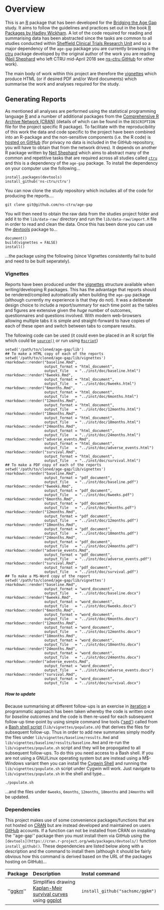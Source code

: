 # Overview

This is an [R](https://www.r-project.org) package that has been developed for the [Bridging the Age Gap](https://www.sheffield.ac.uk/oncology-metabolism/research/surgicaloncology/research/agegap) study.  It aims to follow the guidelines and practices set out in the book [R Packages by Hadley Wickham](http://r-pkgs.had.co.nz/).  A lot of the code required for reading and summarising data has been abstracted since the tasks are common to all studies conducted within [Sheffield Clinical Trials Research Unit](https://www.sheffield.ac.uk/scharr/sections/dts/ctru) and so a major dependency of the `age-gap` package you are currently browsing is the [ctru](https://github.com/ns-ctru/ctru) package developed by the original author of the work you are reading ([Neil Shephard](mailto:n.shephard@sheffield.ac.uk) who left CTRU mid-April 2018 see [ns-ctru GitHub](https://github.com/ns-ctru) for other work).

The main body of work within this project are therefore the [vignettes](vignettes/) which produce HTML (or if desired PDF and/or Word documents) which summarise the work and analyses required for the study.

## Generating Reports

As mentioned all analyses are performed using the statistical programming language [R](https://www.r-project.org/) and a number of additional packages from the [Comprehensive R Archive Network (CRAN)](https://cran.r-project.org/) (details of which can be found in the `DESCRIPTION` file for the project specific R package).  To facilitate with the reproducibility of this work the data and code specific to the project have been combined into an R-package and the non-sensitive components (i.e. the R code) is [hosted on GitHub](https://github.com/ns-ctru/age-gap) (for privacy no data is included in the GitHub repository, you will have to obtain that from the network drives).  It depends on another R package written by [Neil Shephard](https://github.com/ns-ctru/) which aims to abstract many of the common and repetitive tasks that are required across all studies called [`ctru`](https://github.com/ns-ctru/ctru) and this is a dependency of the `age-gap` package.  To install the dependency on your computer use the following...

    install.packages(devtools)
	install_github('ns-ctru/ctru')

You can now clone the study repository which includes all of the code for producing the reports....

    git clone git@github.com/ns-ctru/age-gap


You will then need to obtain the raw data from the studies project folder and add it to the `lib/data-raw/` directory and run the `lib/data-raw/import.R` file in order to read and clean the data.  Once this has been done you can use the [devtools](https://cran.r-project.org/web/packages/devtools/index.html) package to...

    document()
	build(vignettes = FALSE)
	install()

...the package using the following (since Vignettes consistently fail to build and need to be built seperately).

### Vignettes

Reports have been produced under the [vignettes](http://r-pkgs.had.co.nz/vignettes.html) structure available when writing/developing R packages.  This has the advantage that reports should be rendered/compiled automatically when building the `age-gap` package (although currently my experience is that they do not).  It was a deliberate design choice to include a report/summary for each time point as the tables and figures are extensive given the *huge* number of outcomes, questionnaires and questions involved.  With modern web-browsers allowing multiple tabs it is simple and straight-forward to have copies of each of these open and switch between tabs to compare results.

The following code can be used (it could even be placed in an R script file which could be [`source()`](https://www.rdocumentation.org/packages/base/versions/3.4.3/topics/source) or run using [`Rscript`](https://www.rdocumentation.org/packages/utils/versions/3.4.3/topics/Rscript))



	setwd('/path/to/cloned/age-gap/lib')
	## To make a HTML copy of each of the reports
	setwd('/path/to/cloned/age-gap/lib/vignettes')
	rmarkdown::render("baseline.Rmd",
	                  output_format = "html_document",
					  output_file   = "../inst/doc/baseline.html")
	rmarkdown::render("6weeks.Rmd",
	                  output_format = "html_document",
					  output_file   = "../inst/doc/6weeks.html")
	rmarkdown::render("6months.Rmd",
	                  output_format = "html_document",
					  output_file   = "../inst/doc/6months.html")
	rmarkdown::render("12months.Rmd",
	                  output_format = "html_document",
					  output_file   = "../inst/doc/12months.html")
	rmarkdown::render("18months.Rmd",
	                  output_format = "html_document",
					  output_file   = "../inst/doc/18months.html")
	rmarkdown::render("24months.Rmd",
	                  output_format = "html_document",
					  output_file   = "../inst/doc/24months.html")
	rmarkdown::render("adverse_events.Rmd",
	                  output_format = "html_document",
					  output_file   = "../inst/doc/adverse_events.html")
	rmarkdown::render("survival.Rmd",
	                  output_format = "html_document",
					  output_file   = "../inst/doc/survival.html")
	## To make a PDF copy of each of the reports
	setwd('/path/to/cloned/age-gap/lib/vignettes')
	rmarkdown::render("baseline.Rmd",
	                  output_format = "pdf_document",
					  output_file   = "../inst/doc/baseline.pdf")
	rmarkdown::render("6weeks.Rmd",
	                  output_format = "pdf_document",
					  output_file   = "../inst/doc/6weeks.pdf")
	rmarkdown::render("6months.Rmd",
	                  output_format = "pdf_document",
					  output_file   = "../inst/doc/6months.pdf")
	rmarkdown::render("12months.Rmd",
	                  output_format = "pdf_document",
					  output_file   = "../inst/doc/12months.pdf")
	rmarkdown::render("18months.Rmd",
	                  output_format = "pdf_document",
					  output_file   = "../inst/doc/18months.pdf")
	rmarkdown::render("24months.Rmd",
	                  output_format = "pdf_document",
					  output_file   = "../inst/doc/24months.pdf")
	rmarkdown::render("adverse_events.Rmd",
	                  output_format = "pdf_document",
					  output_file   = "../inst/doc/adverse_events.pdf")
    rmarkdown::render("survival.Rmd",
	                  output_format = "pdf_document",
					  output_file   = "../inst/doc/survival.pdf")
	## To make a M$-Word copy of the report
	setwd('/path/to/cloned/age-gap/lib/vignettes')
	rmarkdown::render("baseline.Rmd",
	                  output_format = "word_document",
					  output_file   = "../inst/doc/baseline.docx")
	rmarkdown::render("6weeks.Rmd",
	                  output_format = "word_document",
					  output_file   = "../inst/doc/6weeks.docx")
	rmarkdown::render("6months.Rmd",
	                  output_format = "word_document",
					  output_file   = "../inst/doc/6months.docx")
	rmarkdown::render("12months.Rmd",
	                  output_format = "word_document",
					  output_file   = "../inst/doc/12months.docx")
	rmarkdown::render("18months.Rmd",
	                  output_format = "word_document",
					  output_file   = "../inst/doc/18months.docx")
	rmarkdown::render("24months.Rmd",
	                  output_format = "word_document",
					  output_file   = "../inst/doc/24months.docx")
	rmarkdown::render("adverse_events.Rmd",
	                  output_format = "word_document",
					  output_file   = "../inst/doc/adverse_events.docx")
    rmarkdown::render("survival.Rmd",
	                  output_format = "word_document",
					  output_file   = "../inst/doc/survival.docx")



##### How to update

Because summarising at different follow-ups is an exercise in [iteration](https://en.wikipedia.org/wiki/Iteration) a programmatic approach has been taken whereby the code is written once for *baseline* outcomes and the code is then re-used for each subsequent follow-up time-point by using simple command line tools (['sed'](https://en.wikipedia.org/wiki/Sed)) called from a [Bash shell script](https://en.wikipedia.org/wiki/Bash_(Unix_shell)) (`lib/vignettes/populate.sh`) that derives the files for subsequent follow-up.  Thus in order to add new summaries simply modify the files under `lib/vignettes/baseline/results.Rmd` and `lib/vignettes/baseline/results/baseline.Rmd` and re-run the `lib/vignettes/populate.sh` script and they will be propogated to all subsequent follow-ups.  To do this you need access to a Bash shell.  If you are not using a GNU/Linux operating system but are instead using a M$-Windows variant then you can install the [Cygwin Shell](https://cygwin.com/) and running the `lib/vignettes/populate.sh` script under Cygwin will work.  Just navigate to `lib/vignettes/populate.sh` in the shell and type...

    ./populate.sh

...and the files under `6weeks`, `6months`, `12months`, `18months` and `24months` will be updated.


### Dependencies

This project makes use of some convenience packages/functions that are not hosted on [CRAN](https://cran.r-project.org/) but are instead developed and maintained on users [GitHub](https://github.com/) accounts.  If a function can not be installed from CRAN on installing the ''age-gap'' package then you must install them via GitHub using the `[devtools](https://cran.r-project.org/web/packages/devtools/)` function `install_github()`.  These dependencies are listed below along with a description and the command to install them (although it should be fairly obvious how this command is derived based on the URL of the packages hosting on GitHub)...

| Package                | Description               | Instal command |
|:-----------------------|:--------------------------|:---------------|
| ''[ggkm](https://github.com/sachsmc/ggkm)'' | Simplifies drawing [Kaplan-Meir survival curves](https://en.wikipedia.org/wiki/Kaplan%E2%80%93Meier_estimator) using [ggplot](http://ggplot2.tidyverse.org/reference/) | `install_github("sachsmc/ggkm")` |
